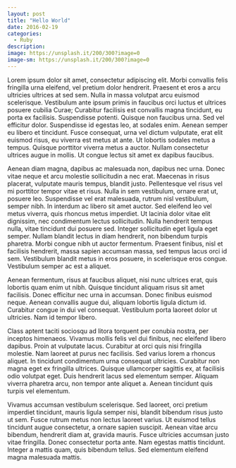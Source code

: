 ```yaml
---
layout: post
title: "Hello World"
date: 2016-02-19
categories:
  - Ruby
description:
image: https://unsplash.it/200/300?image=0
image-sm: https://unsplash.it/200/300?image=0
---
```



Lorem ipsum dolor sit amet, consectetur adipiscing elit. Morbi convallis felis fringilla urna eleifend, vel pretium dolor hendrerit. Praesent et eros a arcu ultricies ultrices at sed sem. Nulla in massa volutpat arcu euismod scelerisque. Vestibulum ante ipsum primis in faucibus orci luctus et ultrices posuere cubilia Curae; Curabitur facilisis est convallis magna tincidunt, eu porta ex facilisis. Suspendisse potenti. Quisque non faucibus urna. Sed vel efficitur dolor. Suspendisse id egestas leo, at sodales enim. Aenean semper eu libero et tincidunt. Fusce consequat, urna vel dictum vulputate, erat elit euismod risus, eu viverra est metus at ante. Ut lobortis sodales metus a tempus. Quisque porttitor viverra metus a auctor. Nullam consectetur ultrices augue in mollis. Ut congue lectus sit amet ex dapibus faucibus.

Aenean diam magna, dapibus ac malesuada non, dapibus nec urna. Donec vitae neque et arcu molestie sollicitudin a nec erat. Maecenas in risus placerat, vulputate mauris tempus, blandit justo. Pellentesque vel risus vel mi porttitor tempor vitae et risus. Nulla in sem vestibulum, ornare erat ut, posuere leo. Suspendisse vel erat malesuada, rutrum nisl vestibulum, semper nibh. In interdum ac libero sit amet auctor. Sed eleifend leo vel metus viverra, quis rhoncus metus imperdiet. Ut lacinia dolor vitae elit dignissim, nec condimentum lectus sollicitudin. Nulla hendrerit tempus nulla, vitae tincidunt dui posuere sed. Integer sollicitudin eget ligula eget semper. Nullam blandit lectus in diam hendrerit, non bibendum turpis pharetra. Morbi congue nibh ut auctor fermentum. Praesent finibus, nisl et facilisis hendrerit, massa sapien accumsan massa, sed tempus lacus orci id sem. Vestibulum blandit metus in eros posuere, in scelerisque eros congue. Vestibulum semper ac est a aliquet.

Aenean fermentum, risus at faucibus aliquet, nisi nunc ultrices erat, quis lobortis quam enim ut nibh. Quisque tincidunt aliquam risus sit amet facilisis. Donec efficitur nec urna in accumsan. Donec finibus euismod neque. Aenean convallis augue dui, aliquam lobortis ligula dictum id. Curabitur congue in dui vel consequat. Vestibulum porta laoreet dolor ut ultricies. Nam id tempor libero.

Class aptent taciti sociosqu ad litora torquent per conubia nostra, per inceptos himenaeos. Vivamus mollis felis vel dui finibus, nec eleifend libero dapibus. Proin at vulputate lacus. Curabitur at orci quis nisi fringilla molestie. Nam laoreet at purus nec facilisis. Sed varius lorem a rhoncus aliquet. In tincidunt condimentum urna consequat ultricies. Curabitur non magna eget ex fringilla ultrices. Quisque ullamcorper sagittis ex, at facilisis odio volutpat eget. Duis hendrerit lacus sed elementum semper. Aliquam viverra pharetra arcu, non tempor ante aliquet a. Aenean tincidunt quis turpis vel elementum.

Vivamus accumsan vestibulum scelerisque. Sed laoreet, orci pretium imperdiet tincidunt, mauris ligula semper nisi, blandit bibendum risus justo ut sem. Fusce rutrum metus non lectus laoreet varius. Ut euismod tellus tincidunt augue consectetur, a ornare sapien suscipit. Aenean vitae arcu bibendum, hendrerit diam at, gravida mauris. Fusce ultricies accumsan justo vitae fringilla. Donec consectetur porta ante. Nam egestas mattis tincidunt. Integer a mattis quam, quis bibendum tellus. Sed elementum eleifend magna malesuada mattis.
